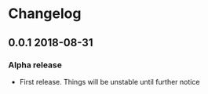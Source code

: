 # Changelog

## 0.0.1 2018-08-31

### Alpha release

- First release. Things will be unstable until further notice
